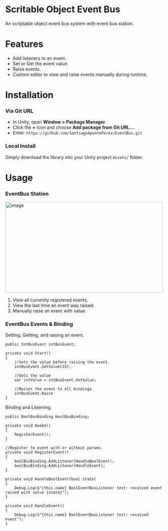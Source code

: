 # Scritable Object Event Bus

An scriptable object event bus system with event bus station.

# Features
- Add listeners to an event.
- Set or Get the event value.
- Raise events.
- Custom editor to view and raise events manually during runtime.

# Installation

### Via Git URL

   - In Unity, open **Window > Package Manager**.
   - Click the **+** icon and choose **Add package from Git URL...**.
   - Enter: `https://github.com/SantiagoApontePerez/EventBus.git`

### Local Install

Simply download the library into your Unity project `Assets/` folder.

# Usage

### EventBus Station

<img width="496" height="285" alt="image" src="https://github.com/user-attachments/assets/94989a04-bef2-4235-8da5-d665bc6cd9a7" />

1. View all currently registered events.
2. View the last time an event was raised.
3. Manually raise an event with value.

### EventBus Events & Binding
Setting, Getting, and raising an event.
```
public IntBusEvent intBusEvent;

private void Start()
{
	//Sets the value before raising the event.
	intBusEvent.SetValue(33);
	
	//Gets the value
	var intValue = intBusEvent.GetValue;
	
	//Raises the event to all bindings
	intBusEvent.Raise
}
```
Binding and Listening.
```
public BoolBusBinding boolBusBinding;

private void Awake()
{
    RegisterEvent();
}

//Register to event with or without params.
private void RegisterEvent()
{
    boolBusBinding.AddListener(HandleBoolEvent);
    boolBusBinding.AddListener(HandleEvent);
}

private void HandleBoolEvent(bool state)
{
    Debug.Log($"{this.name} BoolEventBusListener test: received event raised with value {state}");
}

private void HandleEvent()
{
    Debug.Log($"{this.name} BoolEventBusListener test: received event");
}
```


